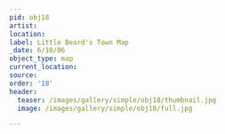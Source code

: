 ```yaml
---
pid: obj18
artist:
location:
label: Little Beard's Town Map
_date: 6/10/06
object_type: map
current_location:
source:
order: '18'
header:
  teaser: /images/gallery/simple/obj18/thumbnail.jpg
  image: /images/gallery/simple/obj18/full.jpg

---
```


